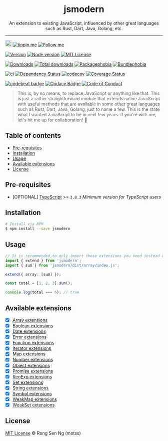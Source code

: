 <div align="center" style="text-align: center;">
  <h1 style="border-bottom: none;">jsmodern</h1>

  <p>An extension to existing JavaScript, influenced by other great languages such as Rust, Dart, Java, Golang, etc.</p>
</div>

<hr />

<a href="https://www.buymeacoffee.com/RLmMhgXFb" target="_blank" rel="noopener noreferrer"><img src="https://www.buymeacoffee.com/assets/img/custom_images/orange_img.png" alt="Buy Me A Coffee" style="height: 20px !important;width: auto !important;" ></a>
[![tippin.me][tippin-me-badge]][tippin-me-url]
[![Follow me][follow-me-badge]][follow-me-url]

[![Version][version-badge]][version-url]
[![Node version][node-version-badge]][node-version-url]
[![MIT License][mit-license-badge]][mit-license-url]

[![Downloads][downloads-badge]][downloads-url]
[![Total downloads][total-downloads-badge]][downloads-url]
[![Packagephobia][packagephobia-badge]][packagephobia-url]
[![Bundlephobia][bundlephobia-badge]][bundlephobia-url]

[![ci][ga-badge]][ga-url]
[![Dependency Status][daviddm-badge]][daviddm-url]
[![codecov][codecov-badge]][codecov-url]
[![Coverage Status][coveralls-badge]][coveralls-url]

[![codebeat badge][codebeat-badge]][codebeat-url]
[![Codacy Badge][codacy-badge]][codacy-url]
[![Code of Conduct][coc-badge]][coc-url]

> This is, by no means, to replace JavaScript or anything like that. This is just a rather straightforward module that extends native JavaScript with useful methods that are available in some other great languages such as Rust, Dart, Java, Golang, just to name a few. This is the state what I wanted JavaScript to be in next few years. If you're with me, let's hit me up for collaboration! 💯

## Table of contents <!-- omit in toc -->

- [Pre-requisites](#pre-requisites)
- [Installation](#installation)
- [Usage](#usage)
- [Available extensions](#available-extensions)
- [License](#license)

## Pre-requisites

* [OPTIONAL] [TypeScript] >= `3.8.3` _Minimum version for TypeScript users_

## Installation

```sh
# Install via NPM
$ npm install --save jsmodern
```

## Usage

```ts
// It is recommended to only import those extensions you need instead of everything.
import { extend } from 'jsmodern';
import { sum } from 'jsmodern/dist/array/index.js';

extend({ array: [sum] });

const total = [1, 2, 3].sum();

console.log(total === 6); // true
```

## Available extensions

* [x] [Array extensions]
* [x] [Boolean extensions]
* [x] [Date extensions]
* [x] [Error extensions]
* [x] [Function extensions]
* [x] [Iterator extensions]
* [x] [Map extensions]
* [x] [Number extensions]
* [x] [Object extensions]
* [x] [Promise extensions]
* [x] [RegExp extensions]
* [x] [Set extensions]
* [x] [String extensions]
* [x] [Symbol extensions]
* [x] [WeakMap extensions]
* [x] [WeakSet extensions]

## License

[MIT License](https://motss.mit-license.org/) © Rong Sen Ng (motss)

<!-- References -->
[TypeScript]: https://github.com/Microsoft/TypeScript

<!-- [nodejs-url]: https://nodejs.org
[npm-url]: https://www.npmjs.com
[node-releases-url]: https://nodejs.org/en/download/releases -->

[Array extensions]: /src/array
[Boolean extensions]: /src/boolean
[Date extensions]: /src/date
[Error extensions]: /src/error
[Function extensions]: /src/function
[Iterator extensions]: /src/iterator
[Map extensions]: /src/map
[Number extensions]: /src/number
[Object extensions]: /src/object
[Promise extensions]: /src/promise
[RegExp extensions]: /src/regexp
[Set extensions]: /src/set
[String extensions]: /src/string
[Symbol extensions]: /src/symbol
[WeakMap extensions]: /src/weak-map
[WeakSet extensions]: /src/weak-set

<!-- Badges -->
[tippin-me-badge]: https://badgen.net/badge/%E2%9A%A1%EF%B8%8Ftippin.me/@igarshmyb/F0918E
[follow-me-badge]: https://flat.badgen.net/twitter/follow/igarshmyb?icon=twitter

[version-badge]: https://flat.badgen.net/npm/v/jsmodern?icon=npm
[node-version-badge]: https://flat.badgen.net/npm/node/jsmodern
[mit-license-badge]: https://flat.badgen.net/npm/license/jsmodern

[downloads-badge]: https://flat.badgen.net/npm/dm/jsmodern
[total-downloads-badge]: https://flat.badgen.net/npm/dt/jsmodern?label=total%20downloads
[packagephobia-badge]: https://flat.badgen.net/packagephobia/install/jsmodern
[bundlephobia-badge]: https://flat.badgen.net/bundlephobia/minzip/jsmodern

[ga-badge]: https://github.com/motss/jsmodern/workflows/ci/badge.svg?branch=master
[daviddm-badge]: https://flat.badgen.net/david/dep/motss/jsmodern
[codecov-badge]: https://flat.badgen.net/codecov/c/github/motss/jsmodern?label=codecov&icon=codecov
[coveralls-badge]: https://flat.badgen.net/coveralls/c/github/motss/jsmodern?label=coveralls

[codebeat-badge]: https://codebeat.co/badges/9a16d4cb-4821-48eb-a10a-7b47960870ea
[codacy-badge]: https://api.codacy.com/project/badge/Grade/7ccfc89554e24398bc5056f66dc680a7
[coc-badge]: https://flat.badgen.net/badge/code%20of/conduct/pink

<!-- Links -->
[tippin-me-url]: https://tippin.me/@igarshmyb
[follow-me-url]: https://twitter.com/igarshmyb?utm_source=github.com&amp;utm_medium=referral&amp;utm_content=motss/app-datepicker

[version-url]: https://www.npmjs.com/package/jsmodern
[node-version-url]: https://nodejs.org/en/download
[mit-license-url]: https://github.com/motss/jsmodern/blob/master/LICENSE

[downloads-url]: https://www.npmtrends.com/jsmodern
[packagephobia-url]: https://packagephobia.now.sh/result?p=jsmodern
[bundlephobia-url]: https://bundlephobia.com/result?p=jsmodern

[ga-url]: https://github.com/motss/jsmodern/actions?query=workflow%3Aci
[daviddm-url]: https://david-dm.org/motss/jsmodern
[codecov-url]: https://codecov.io/gh/motss/jsmodern
[coveralls-url]: https://coveralls.io/github/motss/jsmodern?branch=master

[codebeat-url]: https://codebeat.co/projects/github-com-motss-jsmodern-master
[codacy-url]: https://www.codacy.com/app/motss/jsmodern?utm_source=github.com&amp;utm_medium=referral&amp;utm_content=motss/jsmodern&amp;utm_campaign=Badge_Grade
[coc-url]: https://github.com/motss/jsmodern/blob/master/CODE_OF_CONDUCT.md
